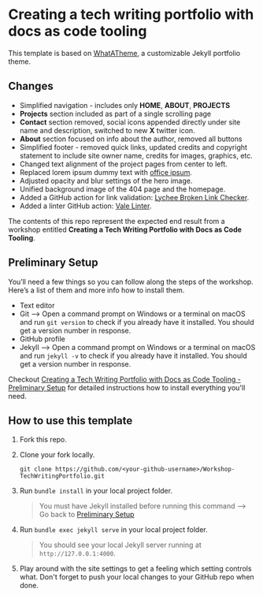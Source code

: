 # Creating a tech writing portfolio with docs as code tooling

This template is based on [WhatATheme](https://github.com/thedevslot/WhatATheme), a customizable Jekyll portfolio theme. 

## Changes

- Simplified navigation - includes only **HOME**, **ABOUT**, **PROJECTS**
- **Projects** section included as part of a single scrolling page
- **Contact** section removed, social icons appended directly under site name and description, switched to new **X** twitter icon.
- **About** section focused on info about the author, removed all buttons
- Simplified footer - removed quick links, updated credits and copyright statement to include site owner name, credits for images, graphics, etc.
- Changed text alignment of the project pages from center to left.
- Replaced lorem ipsum dummy text with [office ipsum](http://officeipsum.com/index.php).
- Adjusted opacity and blur settings of the hero image.
- Unified background image of the 404 page and the homepage.
- Added a GitHub action for link validation: [Lychee Broken Link Checker](https://github.com/marketplace/actions/lychee-broken-link-checker).
- Added a linter GitHub action: [Vale Linter](https://github.com/marketplace/actions/vale-linter).

The contents of this repo represent the expected end result from a workshop entitled **Creating a Tech Writing Portfolio with Docs as Code Tooling**. 


## Preliminary Setup

You’ll need a few things so you can follow along the steps of the workshop. Here’s a list of them and more info how to install them.

- Text editor
- Git –> Open a command prompt on Windows or a terminal on macOS and run `git version` to check if you already have it installed. You should get a version number in response.
- GitHub profile
- Jekyll –> Open a command prompt on Windows or a terminal on macOS and run `jekyll -v` to check if you already have it installed. You should get a version number in response.

Checkout [Creating a Tech Writing Portfolio with Docs as Code Tooling - Preliminary Setup](https://slavipande.github.io/Workshop-TechWritingPortfolio/blog/tcworldworkshop-preliminary-setup) for detailed instructions how to install everything you'll need.


## How to use this template

1. Fork this repo.

2. Clone your fork locally.

    `git clone https://github.com/<your-github-username>/Workshop-TechWritingPortfolio.git`

3. Run `bundle install` in your local project folder. 

    > You must have Jekyll installed before running this command --> Go back to [Preliminary Setup](https://github.com/slavipande/Workshop-TechWritingPortfolio#preliminary-setup)

4. Run `bundle exec jekyll serve` in your local project folder. 

    > You should see your local Jekyll server running at `http://127.0.0.1:4000`.

5. Play around with the site settings to get a feeling which setting controls what. Don't forget to push your local changes to your GitHub repo when done.


